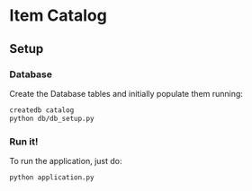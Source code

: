# Item Catalog

## Setup

### Database
Create the Database tables and initially populate them running:

```bash
createdb catalog
python db/db_setup.py
```

### Run it!
To run the application, just do:

```bash
python application.py
```